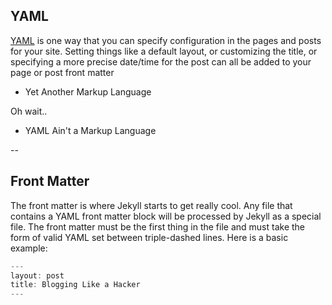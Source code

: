 ## YAML

[YAML](https://yaml.com/) is one way that you can specify configuration in the pages and posts for your site. Setting things like a default layout, or customizing the title, or specifying a more precise date/time for the post can all be added to your page or post front matter

- Yet Another Markup Language

Oh wait..

- YAML Ain't a Markup Language

--

## Front Matter

The front matter is where Jekyll starts to get really cool. Any file that contains a YAML front matter block will be processed by Jekyll as a special file.
The front matter must be the first thing in the file and must take the form of valid YAML set between triple-dashed lines. Here is a basic example:

```js
---
layout: post
title: Blogging Like a Hacker
---
```
